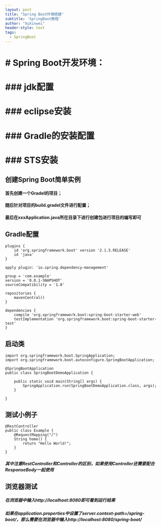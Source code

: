 ```yaml
---
layout: post
title: "Spring Boot环境搭建"
subtitle: 'SpringBoot教程'
author: "XuXinwei"
header-style: text
tags:
  - SpringBoot
---
```


# # Spring Boot开发环境：
# ### jdk配置
# ### eclipse安装
# ### Gradle的安装配置
# ### STS安装
## 创建Spring Boot简单实例
#### 首先创建一个Gradel的项目；
#### 随后针对项目的build.gradel文件进行配置；
#### 最后在xxxApplication.java所在目录下进行创建包进行项目的编写即可

## Gradle配置

```
plugins {
	id 'org.springframework.boot' version '2.1.5.RELEASE'
	id 'java'
}

apply plugin: 'io.spring.dependency-management'

group = 'com.example'
version = '0.0.1-SNAPSHOT'
sourceCompatibility = '1.8'

repositories {
	mavenCentral()
}

dependencies {
	compile 'org.springframework.boot:spring-boot-starter-web'
	testImplementation 'org.springframework.boot:spring-boot-starter-test'
}

```
## 启动类

```
import org.springframework.boot.SpringApplication;
import org.springframework.boot.autoconfigure.SpringBootApplication;

@SpringBootApplication
public class SpringBootDemoApplication {

	public static void main(String[] args) {
		SpringApplication.run(SpringBootDemoApplication.class, args);
	}

}

```
## 测试小例子

```
@RestController
public class Example {
    @RequestMapping("/")
    String home() {
        return "Hello World!";
    }
}
```
##### 其中注意RestController和Controller的区别，如果使用Controller还需要配合ResponseBody一起使用

## 浏览器测试
##### 在浏览器中输入http://localhost:8080即可看到运行结果
##### 如果在application.properties中设置了server.context-path=/spring-boot/，那么需要在浏览器中输入http://localhost:8080/spring-boot/
